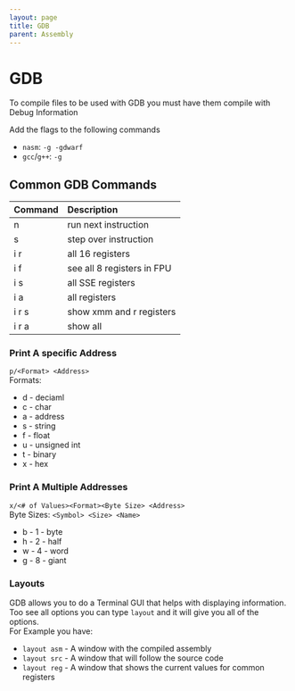 ```yaml
---
layout: page
title: GDB
parent: Assembly
---
```


# GDB

To compile files to be used with GDB you must have them compile with Debug Information

Add the flags to the following commands
- `nasm`: `-g -gdwarf`
- `gcc`/`g++`: `-g`

## Common GDB Commands

| Command | Description                |
|:--------|:---------------------------|
| n       | run next instruction       |
| s       | step over instruction      |
| i r     | all 16 registers           |
| i f     |	see all 8 registers in FPU |
| i s     | all SSE registers          |
| i a     | all registers              |
| i r s   | show xmm and r registers   |
| i r a   | show all                   |

### Print A specific Address
`p/<Format> <Address>` <br>
Formats:
- d - deciaml
- c - char
- a - address
- s - string
- f - float
- u - unsigned int
- t - binary
- x - hex

### Print A Multiple Addresses
`x/<# of Values><Format><Byte Size> <Address>` <br>
Byte Sizes: `<Symbol> <Size> <Name>`
- b - 1 - byte
- h - 2 - half
- w - 4 - word
- g - 8 - giant

### Layouts
GDB allows you to do a Terminal GUI that helps with displaying information.
Too see all options you can type `layout` and it will give you all of the options. <br>
For Example you have:
- `layout asm` - A window with the compiled assembly
- `layout src` - A window that will follow the source code
- `layout reg` - A window that shows the current values for common registers